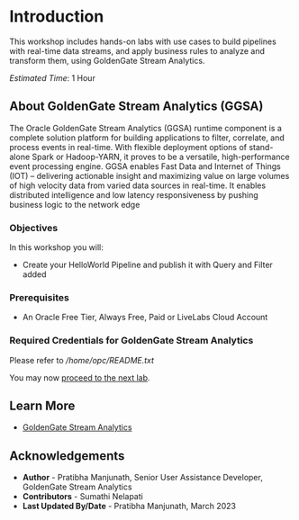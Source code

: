 # Introduction

This workshop includes hands-on labs with use cases to build pipelines with real-time data streams, and apply business rules to analyze and transform them, using GoldenGate Stream Analytics.  

*Estimated Time*: 1 Hour

## About GoldenGate Stream Analytics (GGSA)
The Oracle GoldenGate Stream Analytics (GGSA) runtime component is a complete solution platform for building applications to filter, correlate, and process events in real-time. With flexible deployment options of stand-alone Spark or Hadoop-YARN, it proves to be a versatile, high-performance event processing engine. GGSA enables Fast Data and Internet of Things (IOT) – delivering actionable insight and maximizing value on large volumes of high velocity data from varied data sources in real-time. It enables distributed intelligence and low latency responsiveness by pushing business logic to the network edge

### Objectives

In this workshop you will:
* Create your HelloWorld Pipeline and publish it with Query and Filter added

### Prerequisites
* An Oracle Free Tier, Always Free, Paid or LiveLabs Cloud Account


### Required Credentials for GoldenGate Stream Analytics
Please refer to */home/opc/README.txt*

You may now [proceed to the next lab](#next).

## Learn More

* [GoldenGate Stream Analytics](https://docs.oracle.com/en/middleware/fusion-middleware/osa/19.1/using/index.html)

## Acknowledgements

* **Author** - Pratibha Manjunath, Senior User Assistance Developer, GoldenGate Stream Analytics
* **Contributors** - Sumathi Nelapati
* **Last Updated By/Date** - Pratibha Manjunath, March 2023
